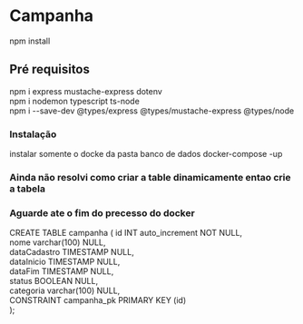 # Campanha   
npm install     

## Pré requisitos
 npm i express mustache-express dotenv    
 npm i nodemon typescript ts-node     
 npm i --save-dev @types/express @types/mustache-express @types/node    


 ### Instalação    

instalar somente o docke da pasta banco de dados 
 docker-compose -up


### Ainda não resolvi como criar a table dinamicamente entao crie a tabela    
###  Aguarde ate o fim do precesso do docker   

CREATE TABLE campanha (
	id INT auto_increment NOT NULL,       
	nome varchar(100) NULL,   
	dataCadastro TIMESTAMP NULL,    
	dataInicio TIMESTAMP NULL,    
	dataFim TIMESTAMP NULL,     
	status BOOLEAN NULL,     
	categoria varchar(100) NULL,    
	CONSTRAINT campanha_pk PRIMARY KEY (id)     
);
